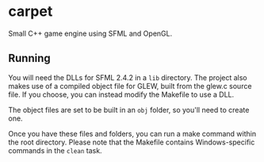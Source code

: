 # carpet

Small C++ game engine using SFML and OpenGL.

## Running

You will need the DLLs for SFML 2.4.2 in a `lib` directory. The project also makes use of a compiled object file for GLEW, built from the glew.c source file.
If you choose, you can instead modify the Makefile to use a DLL.

The object files are set to be built in an `obj` folder, so you'll need to create one.

Once you have these files and folders, you can run a make command within the root directory. 
Please note that the Makefile contains Windows-specific commands in the `clean` task.

